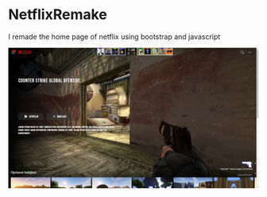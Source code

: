 # NetflixRemake
I remade the home page of netflix using bootstrap and javascript

![HomePage](images/HomePageShowCase.png)
